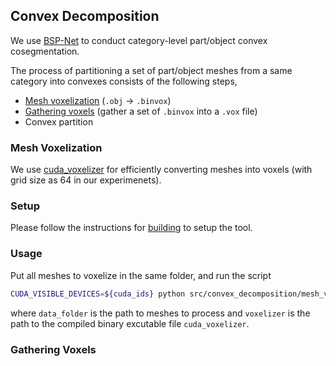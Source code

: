 ## Convex Decomposition


We use [BSP-Net](https://github.com/czq142857/BSP-NET-pytorch) to conduct category-level part/object convex cosegmentation. 

The process of partitioning a set of part/object meshes from a same category into convexes consists of the following steps, 
- [Mesh voxelization](#mesh-voxelization) (`.obj` $\rightarrow$ `.binvox`)
- [Gathering voxels](#gathering-voxels) (gather a set of `.binvox` into a `.vox` file)
- Convex partition

### Mesh Voxelization

We use [cuda_voxelizer](https://github.com/Forceflow/cuda_voxelizer) for efficiently converting meshes into voxels (with grid size as 64 in our experimenets). 

### Setup

Please follow the instructions for [building](https://github.com/Forceflow/cuda_voxelizer) to setup the tool. 

### Usage

Put all meshes to voxelize in the same folder, and run the script
```bash
CUDA_VISIBLE_DEVICES=${cuda_ids} python src/convex_decomposition/mesh_voxelization.py --data_folder=${data_folder} --voxelizer=${voxelizer}
```
where `data_folder` is the path to meshes to process and `voxelizer` is the path to the compiled binary excutable file `cuda_voxelizer`. 


### Gathering Voxels







